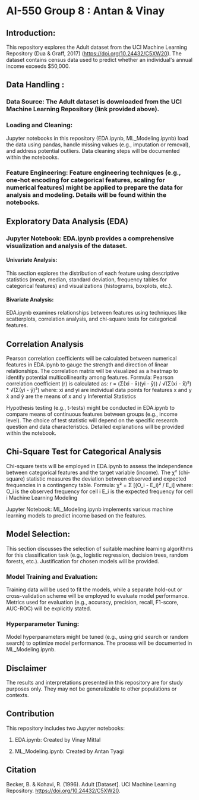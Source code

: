 # AI-550 Group 8 : Antan & Vinay

## Introduction:

This repository explores the Adult dataset from the UCI Machine Learning Repository (Dua & Graff, 2017) (<https://doi.org/10.24432/C5XW20>). The dataset contains census data used to predict whether an individual's annual income exceeds $50,000.

## Data Handling :

### Data Source: The Adult dataset is downloaded from the UCI Machine Learning Repository (link provided above).

### Loading and Cleaning: 
Jupyter notebooks in this repository (EDA.ipynb, ML_Modeling.ipynb) load the data using pandas, handle missing values (e.g., imputation or removal), and address potential outliers. Data cleaning steps will be documented within the notebooks.

### Feature Engineering: Feature engineering techniques (e.g., one-hot encoding for categorical features, scaling for numerical features) might be applied to prepare the data for analysis and modeling. Details will be found within the notebooks.


## Exploratory Data Analysis (EDA)

### Jupyter Notebook: EDA.ipynb provides a comprehensive visualization and analysis of the dataset.

#### Univariate Analysis: 
This section explores the distribution of each feature using descriptive statistics (mean, median, standard deviation, frequency tables for categorical features) and visualizations (histograms, boxplots, etc.).

#### Bivariate Analysis: 
EDA.ipynb examines relationships between features using techniques like scatterplots, correlation analysis, and chi-square tests for categorical features.


## Correlation Analysis

Pearson correlation coefficients will be calculated between numerical features in EDA.ipynb to gauge the strength and direction of linear relationships.
The correlation matrix will be visualized as a heatmap to identify potential multicollinearity among features.
Formula: Pearson correlation coefficient (r) is calculated as:
r = (Σ(xi - x̄)(yi - ȳ)) / √(Σ(xi - x̄)²) * √(Σ(yi - ȳ)²)
where:
xi and yi are individual data points for features x and y
x̄ and ȳ are the means of x and y
Inferential Statistics

Hypothesis testing (e.g., t-tests) might be conducted in EDA.ipynb to compare means of continuous features between groups (e.g., income level).
The choice of test statistic will depend on the specific research question and data characteristics. Detailed explanations will be provided within the notebook.

## Chi-Square Test for Categorical Analysis

Chi-square tests will be employed in EDA.ipynb to assess the independence between categorical features and the target variable (income).
The χ² (chi-square) statistic measures the deviation between observed and expected frequencies in a contingency table.
Formula: χ² = Σ [(O_i - E_i)² / E_i] where:
O_i is the observed frequency for cell i
E_i is the expected frequency for cell i
Machine Learning Modeling

Jupyter Notebook: ML_Modeling.ipynb implements various machine learning models to predict income based on the features.

## Model Selection: 
This section discusses the selection of suitable machine learning algorithms for this classification task (e.g., logistic regression, decision trees, random forests, etc.). Justification for chosen models will be provided.

### Model Training and Evaluation: 
Training data will be used to fit the models, while a separate hold-out or cross-validation scheme will be employed to evaluate model performance. Metrics used for evaluation (e.g., accuracy, precision, recall, F1-score, AUC-ROC) will be explicitly stated.
### Hyperparameter Tuning: 
Model hyperparameters might be tuned (e.g., using grid search or random search) to optimize model performance. The process will be documented in ML_Modeling.ipynb.


## Disclaimer

The results and interpretations presented in this repository are for study purposes only. They may not be generalizable to other populations or contexts.

## Contribution

This repository includes two Jupyter notebooks:

1. EDA.ipynb: Created by Vinay Mittal

2. ML_Modeling.ipynb: Created by Antan Tyagi


## Citation
Becker, B. & Kohavi, R. (1996). Adult [Dataset]. UCI Machine Learning Repository. https://doi.org/10.24432/C5XW20.
